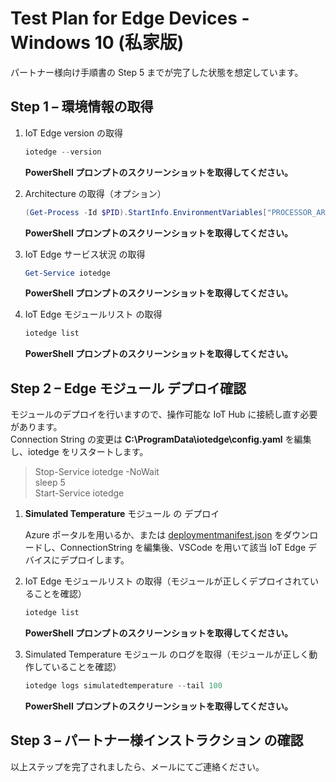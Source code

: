 # Test Plan for Edge Devices - Windows 10 (私家版) 

パートナー様向け手順書の Step 5 までが完了した状態を想定しています。

## Step 1 – 環境情報の取得  

1. IoT Edge version の取得
    ```powershell
    iotedge --version
    ```
    **PowerShell プロンプトのスクリーンショットを取得してください。**  

2. Architecture の取得（オプション）
    ```powershell
    (Get-Process -Id $PID).StartInfo.EnvironmentVariables["PROCESSOR_ARCHITECTURE"]
    ```
    **PowerShell プロンプトのスクリーンショットを取得してください。**  

3. IoT Edge サービス状況 の取得
    ```powershell
    Get-Service iotedge  
    ```
    **PowerShell プロンプトのスクリーンショットを取得してください。**

4. IoT Edge モジュールリスト の取得
    ```powershell
    iotedge list
    ```
    **PowerShell プロンプトのスクリーンショットを取得してください。**    

## Step 2 – Edge モジュール デプロイ確認  
モジュールのデプロイを行いますので、操作可能な IoT Hub に接続し直す必要があります。  
Connection String の変更は **C:\ProgramData\iotedge\config.yaml** を編集し、iotedge をリスタートします。  
    
> Stop-Service iotedge -NoWait  
> sleep 5  
> Start-Service iotedge  

1. **Simulated Temperature** モジュール の デプロイ

    Azure ポータルを用いるか、または [deploymentmanifest.json]() をダウンロードし、ConnectionString を編集後、VSCode を用いて該当 IoT Edge デバイスにデプロイします。

2. IoT Edge モジュールリスト の取得（モジュールが正しくデプロイされていることを確認）
    ```powershell
    iotedge list
    ```
    **PowerShell プロンプトのスクリーンショットを取得してください。**   

2. Simulated Temperature モジュール のログを取得（モジュールが正しく動作していることを確認）
    ```powershell
    iotedge logs simulatedtemperature --tail 100
    ```
    **PowerShell プロンプトのスクリーンショットを取得してください。**   

## Step 3 – パートナー様インストラクション の確認


以上ステップを完了されましたら、メールにてご連絡ください。


